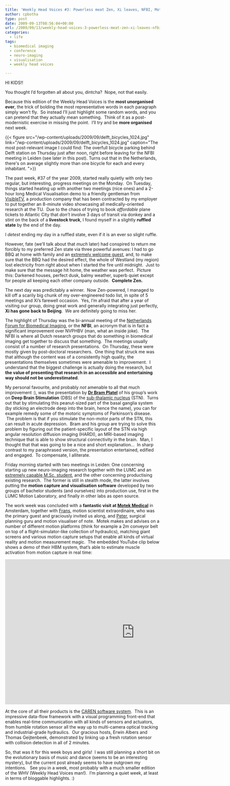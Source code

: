 ```yaml
---
title: 'Weekly Head Voices #3: Powerless meat Zen, Xi leaves, NFBI, Motek'
author: cpbotha
type: post
date: 2009-09-13T08:56:04+00:00
url: /2009/09/13/weekly-head-voices-3-powerless-meat-zen-xi-leaves-nfbi-motek/
categories:
  - life
tags:
  - biomedical imaging
  - conference
  - neuro-imaging
  - visualisation
  - weekly head voices

---
```

HI KIDS!!

You thought I’d forgotten all about you, dintcha?  Nope, not that easily.

Because this edition of the Weekly Head Voices is the **most unorganised ever**, the trick of bolding the most representative words in each paragraph simply won’t fly.  So instead I’ll just highlight some random words, and you can pretend that they actually mean something.  Think of it as a post-modernistic exercise in missing the point.  I’ll try and be **more organised** next week.

{{< figure src="/wp-content/uploads/2009/09/delft_bicycles_1024.jpg" link="/wp-content/uploads/2009/09/delft_bicycles_1024.jpg" caption="The most post-relevant image I could find: The overfull bicycle parking behind Delft station on Thursday just after noon, right before leaving for the NFBI meeting in Leiden (see later in this post). Turns out that in the Netherlands, there&#x27;s on average slightly more than one bicycle for each and every inhabitant. ">}} 

The past week, #37 of the year 2009, started really quietly with only two regular, but interesting, progress meetings on the Monday.  On Tuesday, things started heating up with another two meetings (nice ones) and a 2-hour long Medical Visualisation demo to a friendly gentleman from [VisibleTV][1], a production company that has been contracted by my employer to put together an 8-minute video showcasing all medically-oriented research at the TU.  Due to the chaos of trying to book _affordable_ plane tickets to Atlantic City that _don’t_ involve 3 days of transit via donkey and a stint on the back of a **livestock truck**, I found myself in a slightly **ruffled state** by the end of the day.

I _detest_ ending my day in a ruffled state, even if it is an ever so slight ruffle.

However, fate (we’ll talk about that _much_ later) had conspired to return me forcibly to my preferred Zen state via three powerful avenues: I had to go BBQ at home with family and an [extremely welcome guest][2], and, to make sure that the BBQ had the desired effect, the whole of Westland (my region) lost electricity from right about when I started the fire until midnight.  Just to make sure that the message hit home, the weather was perfect.  Picture this: Darkened houses, perfect dusk, balmy weather, superb quiet except for people all keeping each other company outside.  **Complete Zen.**

The next day was predictably a winner.  Now Zen-powered, I managed to kill off a scarily big chunk of my over-engineered todo list, in spite of 5 meetings and Xi’s farewell occasion.  Yes, I’m afraid that after a year of visiting our group, doing great work and generally integrating just perfectly, **Xi has gone back to Beijing**.  We are definitely going to miss her.

The highlight of Thursday was the bi-annual meeting of the [Netherlands Forum for Biomedical Imaging][3], or the **NFBI**, an acronym that is in fact a significant improvement over NVPHBV (man, what an inside joke).  The NFBI is where all Dutch research groups that do something in biomedical imaging get together to discuss that something.  The meetings usually consist of a number of research presentations.  On Thursday, these were mostly given by post-doctoral researchers.  One thing that struck me was that although the content was of a consistently high quality, the presentations themselves sometimes were amenable to improvement.  I understand that the biggest challenge is actually doing the research, but **the value of presenting that research in an accessible and entertaining way should not be underestimated**.


My personal favourite, and probably <em>not</em> amenable to all that much improvement :), was the presentation by <a href="http://www.mate.tue.nl/mate/showemp.php/2146" title="Bram Platel's work page"><strong>Dr Bram Platel</strong></a> of his group’s work on <strong>Deep Brain Stimulation</strong> (DBS) of the <a href="http://en.wikipedia.org/wiki/Subthalamic_nucleus" title="Wikipedia page on the STN">sub-thalamic nucleus</a> (STN).  Turns out that by stimulating this peanut-sized part of the basal ganglia system (by sticking an electrode deep into the brain, hence the name), you can for example remedy some of the motoric symptoms of Parkinson’s disease.  The problem is that if you stimulate the non-motor parts of the STN, this can result in acute depression.  Bram and his group are trying to solve this problem by figuring out the patient-specific layout of the STN via high angular resolution diffusion imaging (HARDI), an MRI-based imaging technique that is able to show structural connectivity in the brain.  Man, I thought that that was going to be a nice and short explanation…  In sharp contrast to my paraphrased version, the presentation entertained, edified and engaged.  To compensate, I alliterate.

Friday morning started with two meetings in Leiden: One concerning starting up new neuro-imaging research together with the LUMC and an <a href="http://gpsgek.nl/" title="Martijn's website">extremely capable M.Sc. student</a>, and the other concerning productising existing research.  The former is still in stealth mode, the latter involves putting the <strong>motion capture and visualisation software</strong> developed by two groups of bachelor students (and ourselves) into production use, first in the LUMC Motion Laboratory, and finally in other labs as open source.

The work week was concluded with a <strong>fantastic visit at </strong><a href="http://www.motekmedical.com/" title="Motek Medical website"><strong>Motek Medical</strong></a> in Amsterdam, together with <a href="http://www.linkedin.com/in/franssteenbrink" title="Frans's LinkedIn profile">Frans</a>, motion scientist extraordinaire, who was the primary guest and graciously invited us along, and <a href="http://articulis.nl/" title="Peter's website">Peter</a>, surgical planning guru and motion visualiser of note.  Motek makes and advises on a number of different motion platforms (think for example a 2m conveyor belt on top of a flight-simulator-like collection of hydraulics), matching giant screens and various motion capture setups that enable all kinds of virtual reality and motion measurement magic.  The embedded YouTube clip below shows a demo of their HBM system, that’s able to estimate muscle activation from motion capture in real time:

<div class="jetpack-video-wrapper">
<span class="embed-youtube" style="text-align:center; display: block;"><iframe allowfullscreen="true" class="youtube-player" height="473" src="https://www.youtube.com/embed/ooIJIIAG_VQ?version=3&amp;rel=1&amp;fs=1&amp;autohide=2&amp;showsearch=0&amp;showinfo=1&amp;iv_load_policy=1&amp;wmode=transparent" style="border:0;" type="text/html" width="840"></iframe></span>
</div>

At the core of all their products is the <a href="http://www.motekmedical.com/dflow.html" title="More concerning the CAREN system">CAREN software system</a>.  This is an impressive data-flow framework with a visual programming front-end that enables real-time communication with all kinds of sensors and actuators, from humble rotation sensor all the way up to multi-camera optical tracking and industrial-grade hydraulics.  Our gracious hosts, Erwin Albers and Thomas Geijtenbeek, demonstrated by linking up a fresh rotation sensor with collision detection in all of 2 minutes.

So, that was it for this week boys and girls!  I was still planning a short bit on the evolutionary basis of music and dance (seems to be an interesting mystery), but the current post already seems to have outgrown my intentions.   See you in a week, most probably with a much smaller edition of the WHV (Weekly Head Voices man!).  I’m planning a quiet week, at least in terms of bloggable highlights. :)

 [1]: http://visibletv.nl/ "VisibleTV website"
 [2]: http://gerwindehaan.nl/ "Website of my extremely welcome guest"
 [3]: http://nfbi.nl/ "website of the nfbi"
